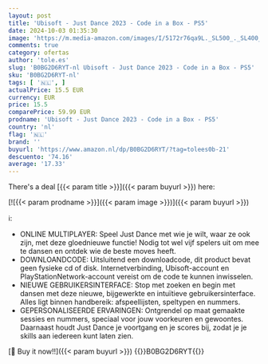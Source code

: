 ```yaml
---
layout: post
title: 'Ubisoft - Just Dance 2023 - Code in a Box - PS5'
date: 2024-10-03 01:35:30
image: 'https://m.media-amazon.com/images/I/5172r76qa9L._SL500_._SL400_.jpg'
comments: true
category: ofertas
author: 'tole.es'
slug: 'B0BG2D6RYT-nl Ubisoft - Just Dance 2023 - Code in a Box - PS5'
sku: 'B0BG2D6RYT-nl'
tags: [ '🇳🇱', ]
actualPrice: 15.5 EUR
currency: EUR
price: 15.5
comparePrice: 59.99 EUR
prodname: 'Ubisoft - Just Dance 2023 - Code in a Box - PS5'
country: 'nl'
flag: '🇳🇱'
brand: ''
buyurl: 'https://www.amazon.nl/dp/B0BG2D6RYT/?tag=tolees0b-21'
descuento: '74.16'
average: '17.33'
---
```


There's a deal [{{< param title >}}]({{< param buyurl >}})  here:

[![{{< param prodname >}}]({{< param image >}})]({{< param buyurl >}})

ℹ️:

- ONLINE MULTIPLAYER: Speel Just Dance met wie je wilt, waar ze ook zijn, met deze gloednieuwe functie! Nodig tot wel vijf spelers uit om mee te dansen en ontdek wie de beste moves heeft.
- DOWNLOANDCODE: Uitsluitend een downloadcode, dit product bevat geen fysieke cd of disk. Internetverbinding, Ubisoft-account en PlayStationNetwork-account vereist om de code te kunnen inwisselen.
- NIEUWE GEBRUIKERSINTERFACE: Stop met zoeken en begin met dansen met deze nieuwe, bijgewerkte en intuïtieve gebruikersinterface. Alles ligt binnen handbereik: afspeellijsten, speltypen en nummers.
- GEPERSONALISEERDE ERVARINGEN: Ontgrendel op maat gemaakte sessies en nummers, speciaal voor jouw voorkeuren en gewoontes. Daarnaast houdt Just Dance je voortgang en je scores bij, zodat je je skills aan iedereen kunt laten zien.

[🛒 Buy it now!!]({{< param buyurl >}})
{{<world>}}B0BG2D6RYT{{</world>}}
